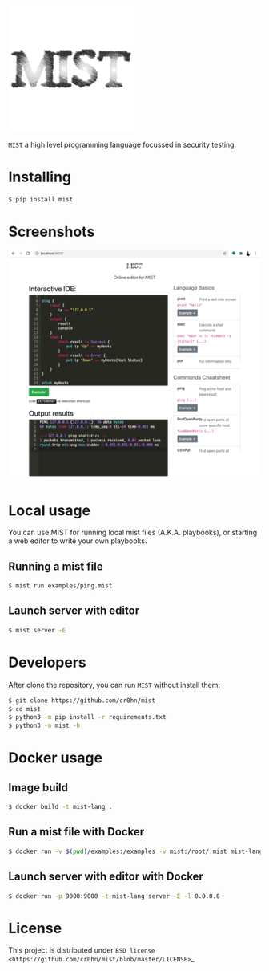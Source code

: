 ![MIST LOGO](content/assets/images/logo-250x250.png)


`MIST` a high level programming language focussed in security testing.

# Installing

```bash
$ pip install mist
```

# Screenshots

![Image of editor](content/assets/images/MIST_Editor.png)

# Local usage

You can use MIST for running local mist files (A.K.A. playbooks), or starting a
web editor to write your own playbooks.

## Running a mist file

```bash
$ mist run examples/ping.mist
```

## Launch server with editor

```bash
$ mist server -E
```

# Developers

After clone the repository, you can run `MIST` without install them:

```bash
$ git clone https://github.com/cr0hn/mist
$ cd mist
$ python3 -m pip install -r requirements.txt
$ python3 -m mist -h
```

# Docker usage

## Image build

```bash
$ docker build -t mist-lang .
```

## Run a mist file with Docker

```bash
$ docker run -v $(pwd)/examples:/examples -v mist:/root/.mist mist-lang run examples/ping.mist
```

## Launch server with editor with Docker

```bash
$ docker run -p 9000:9000 -t mist-lang server -E -l 0.0.0.0
```

# License

This project is distributed under `BSD license <https://github.com/cr0hn/mist/blob/master/LICENSE>`_
